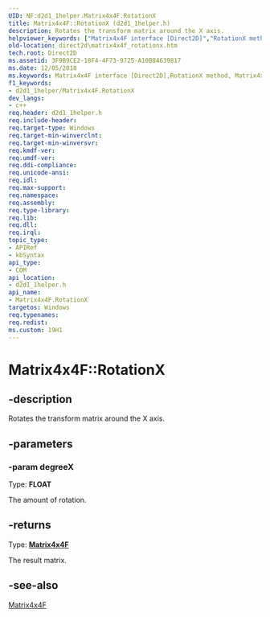 ```yaml
---
UID: NF:d2d1_1helper.Matrix4x4F.RotationX
title: Matrix4x4F::RotationX (d2d1_1helper.h)
description: Rotates the transform matrix around the X axis.helpviewer_keywords: ["Matrix4x4F interface [Direct2D]","RotationX method","Matrix4x4F.RotationX","Matrix4x4F::RotationX","RotationX","RotationX method [Direct2D]","RotationX method [Direct2D]","Matrix4x4F interface","d2d1_1helper/Matrix4x4F::RotationX","direct2d.matrix4x4f_rotationx"]
old-location: direct2d\matrix4x4f_rotationx.htm
tech.root: Direct2D
ms.assetid: 3F9B9CE2-18F4-4F73-9725-A10B84639817
ms.date: 12/05/2018
ms.keywords: Matrix4x4F interface [Direct2D],RotationX method, Matrix4x4F.RotationX, Matrix4x4F::RotationX, RotationX, RotationX method [Direct2D], RotationX method [Direct2D],Matrix4x4F interface, d2d1_1helper/Matrix4x4F::RotationX, direct2d.matrix4x4f_rotationx
f1_keywords:
- d2d1_1helper/Matrix4x4F.RotationX
dev_langs:
- c++
req.header: d2d1_1helper.h
req.include-header: 
req.target-type: Windows
req.target-min-winverclnt: 
req.target-min-winversvr: 
req.kmdf-ver: 
req.umdf-ver: 
req.ddi-compliance: 
req.unicode-ansi: 
req.idl: 
req.max-support: 
req.namespace: 
req.assembly: 
req.type-library: 
req.lib: 
req.dll: 
req.irql: 
topic_type:
- APIRef
- kbSyntax
api_type:
- COM
api_location:
- d2d1_1helper.h
api_name:
- Matrix4x4F.RotationX
targetos: Windows
req.typenames: 
req.redist: 
ms.custom: 19H1
---
```


# Matrix4x4F::RotationX


## -description


Rotates the transform matrix around the X axis.


## -parameters




### -param degreeX

Type: <b>FLOAT</b>

The amount of rotation.


## -returns



Type: <b><a href="https://docs.microsoft.com/windows/desktop/api/d2d1_1helper/nl-d2d1_1helper-matrix4x4f">Matrix4x4F</a></b>

The result matrix.




## -see-also




<a href="https://docs.microsoft.com/windows/desktop/api/d2d1_1helper/nl-d2d1_1helper-matrix4x4f">Matrix4x4F</a>
 

 


